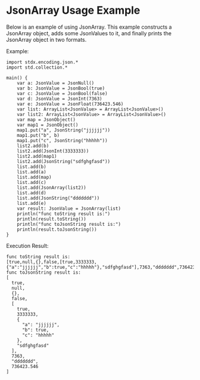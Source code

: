 # JsonArray Usage Example

Below is an example of using JsonArray. This example constructs a JsonArray object, adds some JsonValues to it, and finally prints the JsonArray object in two formats.

Example:

<!-- verify -->
```cangjie
import stdx.encoding.json.*
import std.collection.*

main() {
    var a: JsonValue = JsonNull()
    var b: JsonValue = JsonBool(true)
    var c: JsonValue = JsonBool(false)
    var d: JsonValue = JsonInt(7363)
    var e: JsonValue = JsonFloat(736423.546)
    var list: ArrayList<JsonValue> = ArrayList<JsonValue>()
    var list2: ArrayList<JsonValue> = ArrayList<JsonValue>()
    var map = JsonObject()
    var map1 = JsonObject()
    map1.put("a", JsonString("jjjjjj"))
    map1.put("b", b)
    map1.put("c", JsonString("hhhhh"))
    list2.add(b)
    list2.add(JsonInt(3333333))
    list2.add(map1)
    list2.add(JsonString("sdfghgfasd"))
    list.add(b)
    list.add(a)
    list.add(map)
    list.add(c)
    list.add(JsonArray(list2))
    list.add(d)
    list.add(JsonString("ddddddd"))
    list.add(e)
    var result: JsonValue = JsonArray(list)
    println("func toString result is:")
    println(result.toString())
    println("func toJsonString result is:")
    println(result.toJsonString())
}
```

Execution Result:

```text
func toString result is:
[true,null,{},false,[true,3333333,{"a":"jjjjjj","b":true,"c":"hhhhh"},"sdfghgfasd"],7363,"ddddddd",736423.546]
func toJsonString result is:
[
  true,
  null,
  {},
  false,
  [
    true,
    3333333,
    {
      "a": "jjjjjj",
      "b": true,
      "c": "hhhhh"
    },
    "sdfghgfasd"
  ],
  7363,
  "ddddddd",
  736423.546
]

```